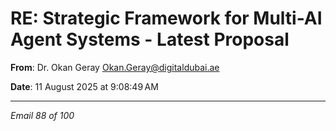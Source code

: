 # RE: Strategic Framework for Multi-AI Agent Systems - Latest Proposal

**From**: Dr. Okan Geray <Okan.Geray@digitaldubai.ae>

**Date**: 11 August 2025 at 9:08:49 AM

---

*Email 88 of 100*
